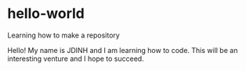# hello-world
Learning how to make a repository

Hello!
My name is JDINH and I am learning how to code. This will be an interesting venture and I hope to succeed.
